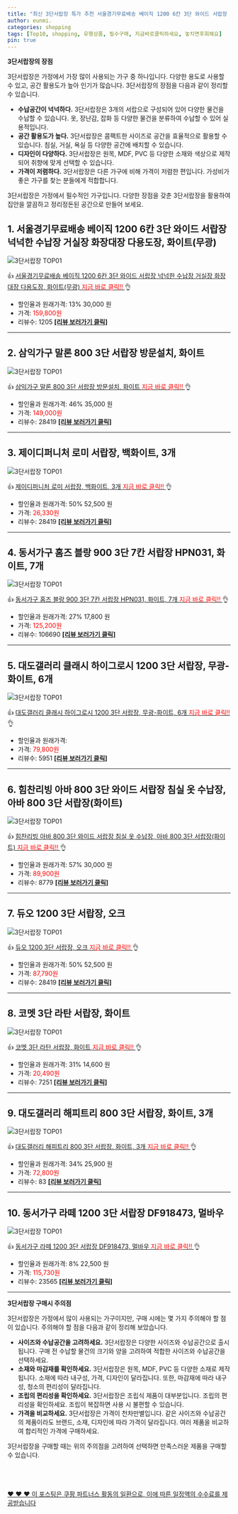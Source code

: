 ```yaml
---
title: "최신 3단서랍장 특가 추천 서울경기무료배송 베이직 1200 6칸 3단 와이드 서랍장 넉넉한 수납장 거실장 화장대장 다용도장, 화이트(무광) 비교 장점"
author: eunmi.
categories: shopping
tags: [Top10, shopping, 유행상품, 필수구매, 지금바로클릭하세요, 놓치면후회해요]
pin: true
---
```

**3단서랍장의 장점**

3단서랍장은 가정에서 가장 많이 사용되는 가구 중 하나입니다. 다양한 용도로 사용할 수 있고, 공간 활용도가 높아 인기가 많습니다. 3단서랍장의 장점을 다음과 같이 정리할 수 있습니다.

* **수납공간이 넉넉하다.** 3단서랍장은 3개의 서랍으로 구성되어 있어 다양한 물건을 수납할 수 있습니다. 옷, 장난감, 잡화 등 다양한 물건을 분류하여 수납할 수 있어 실용적입니다.
* **공간 활용도가 높다.** 3단서랍장은 콤팩트한 사이즈로 공간을 효율적으로 활용할 수 있습니다. 침실, 거실, 욕실 등 다양한 공간에 배치할 수 있습니다.
* **디자인이 다양하다.** 3단서랍장은 원목, MDF, PVC 등 다양한 소재와 색상으로 제작되어 취향에 맞게 선택할 수 있습니다.
* **가격이 저렴하다.** 3단서랍장은 다른 가구에 비해 가격이 저렴한 편입니다. 가성비가 좋은 가구를 찾는 분들에게 적합합니다.

3단서랍장은 가정에서 필수적인 가구입니다. 다양한 장점을 갖춘 3단서랍장을 활용하여 집안을 깔끔하고 정리정돈된 공간으로 만들어 보세요.

   

## 1. 서울경기무료배송 베이직 1200 6칸 3단 와이드 서랍장 넉넉한 수납장 거실장 화장대장 다용도장, 화이트(무광)

![3단서랍장 TOP01](https://thumbnail6.coupangcdn.com/thumbnails/remote/230x230ex/image/vendor_inventory/ca7c/166929ed76ec36945ec1d4f187bb7f22997582910a09466b8f6c7f825323.jpg)


👍 [서울경기무료배송 베이직 1200 6칸 3단 와이드 서랍장 넉넉한 수납장 거실장 화장대장 다용도장, 화이트(무광) <font color=red> 지금 바로 클릭!! </font> ](https://link.coupang.com/re/AFFSDP?lptag=AF3617701&subid=GithubCoopas&pageKey=7613455553&traceid=V0-153&itemId=20169280603&vendorItemId=73429562411) 👌 


- 할인율과 원래가격: 13%  30,000   원
- 가격: <span style='color:red'>159,800원</span>
- 리뷰수: 1205  [**[리뷰 보러가기 클릭]**](https://link.coupang.com/re/AFFSDP?lptag=AF3617701&subid=GithubCoopas&pageKey=7613455553&traceid=V0-153&itemId=20169280603&vendorItemId=73429562411)

---


   

## 2. 삼익가구 말론 800 3단 서랍장 방문설치, 화이트

![3단서랍장 TOP01](https://thumbnail7.coupangcdn.com/thumbnails/remote/230x230ex/image/rs_quotation_api/zokw6jev/7e61ffc276524c8e9055c347cb251f73.jpg)


👍 [삼익가구 말론 800 3단 서랍장 방문설치, 화이트 <font color=red> 지금 바로 클릭!! </font> ](https://link.coupang.com/re/AFFSDP?lptag=AF3617701&subid=GithubCoopas&pageKey=6557525151&traceid=V0-153&itemId=14665210982&vendorItemId=81906328816) 👌 


- 할인율과 원래가격: 46%  35,000   원
- 가격: <span style='color:red'>149,000원</span>
- 리뷰수: 28419  [**[리뷰 보러가기 클릭]**](https://link.coupang.com/re/AFFSDP?lptag=AF3617701&subid=GithubCoopas&pageKey=6557525151&traceid=V0-153&itemId=14665210982&vendorItemId=81906328816)

---


   

## 3. 제이디퍼니처 로미 서랍장, 백화이트, 3개

![3단서랍장 TOP01](https://thumbnail7.coupangcdn.com/thumbnails/remote/230x230ex/image/retail/images/2017/06/12/18/3/40bc64ff-dbc7-4029-8b6a-84578dafd5ca.jpeg)


👍 [제이디퍼니처 로미 서랍장, 백화이트, 3개 <font color=red> 지금 바로 클릭!! </font> ](https://link.coupang.com/re/AFFSDP?lptag=AF3617701&subid=GithubCoopas&pageKey=24070995&traceid=V0-153&itemId=93723572&vendorItemId=3165658357) 👌 


- 할인율과 원래가격: 50%  52,500   원
- 가격: <span style='color:red'>26,330원</span>
- 리뷰수: 28419  [**[리뷰 보러가기 클릭]**](https://link.coupang.com/re/AFFSDP?lptag=AF3617701&subid=GithubCoopas&pageKey=24070995&traceid=V0-153&itemId=93723572&vendorItemId=3165658357)

---


   

## 4. 동서가구 홈즈 블랑 900 3단 7칸 서랍장 HPN031, 화이트, 7개

![3단서랍장 TOP01](https://thumbnail7.coupangcdn.com/thumbnails/remote/230x230ex/image/vendor_inventory/3055/dd78830637889f5dad254382c5899e63678fbbf8a59c0e12905b7509e37c.jpg)


👍 [동서가구 홈즈 블랑 900 3단 7칸 서랍장 HPN031, 화이트, 7개 <font color=red> 지금 바로 클릭!! </font> ](https://link.coupang.com/re/AFFSDP?lptag=AF3617701&subid=GithubCoopas&pageKey=7110733627&traceid=V0-153&itemId=17774837279&vendorItemId=84969772952) 👌 


- 할인율과 원래가격: 27%  17,800   원
- 가격: <span style='color:red'>125,200원</span>
- 리뷰수: 106690  [**[리뷰 보러가기 클릭]**](https://link.coupang.com/re/AFFSDP?lptag=AF3617701&subid=GithubCoopas&pageKey=7110733627&traceid=V0-153&itemId=17774837279&vendorItemId=84969772952)

---


   

## 5. 대도갤러리 클래시 하이그로시 1200 3단 서랍장, 무광-화이트, 6개

![3단서랍장 TOP01](https://thumbnail9.coupangcdn.com/thumbnails/remote/230x230ex/image/vendor_inventory/ac63/f97200c4e10a2761ebc57d4dc430031fedd4d5413b555b3c2e46a9905b0e.jpg)


👍 [대도갤러리 클래시 하이그로시 1200 3단 서랍장, 무광-화이트, 6개 <font color=red> 지금 바로 클릭!! </font> ](https://link.coupang.com/re/AFFSDP?lptag=AF3617701&subid=GithubCoopas&pageKey=1305059174&traceid=V0-153&itemId=20215763893&vendorItemId=70316504323) 👌 


- 할인율과 원래가격: 
- 가격: <span style='color:red'>79,800원</span>
- 리뷰수: 5951  [**[리뷰 보러가기 클릭]**](https://link.coupang.com/re/AFFSDP?lptag=AF3617701&subid=GithubCoopas&pageKey=1305059174&traceid=V0-153&itemId=20215763893&vendorItemId=70316504323)

---


   

## 6. 힘찬리빙 아바 800 3단 와이드 서랍장 침실 옷 수납장, 아바 800 3단 서랍장(화이트)

![3단서랍장 TOP01](https://thumbnail7.coupangcdn.com/thumbnails/remote/230x230ex/image/vendor_inventory/d9ec/b9703a7a38cfa7cf7fee9be45b8c6e0a75f5ea776ee721b3860c68b87783.jpg)


👍 [힘찬리빙 아바 800 3단 와이드 서랍장 침실 옷 수납장, 아바 800 3단 서랍장(화이트) <font color=red> 지금 바로 클릭!! </font> ](https://link.coupang.com/re/AFFSDP?lptag=AF3617701&subid=GithubCoopas&pageKey=7600870572&traceid=V0-153&itemId=20106189980&vendorItemId=87201144074) 👌 


- 할인율과 원래가격: 57%  30,000   원
- 가격: <span style='color:red'>89,900원</span>
- 리뷰수: 8779  [**[리뷰 보러가기 클릭]**](https://link.coupang.com/re/AFFSDP?lptag=AF3617701&subid=GithubCoopas&pageKey=7600870572&traceid=V0-153&itemId=20106189980&vendorItemId=87201144074)

---


   

## 7. 듀오 1200 3단 서랍장, 오크

![3단서랍장 TOP01](https://thumbnail8.coupangcdn.com/thumbnails/remote/230x230ex/image/vendor_inventory/images/2016/07/25/14/6/29135bb3-928b-4474-a254-43f39cd7b73b.jpg)


👍 [듀오 1200 3단 서랍장, 오크 <font color=red> 지금 바로 클릭!! </font> ](https://link.coupang.com/re/AFFSDP?lptag=AF3617701&subid=GithubCoopas&pageKey=5632231&traceid=V0-153&itemId=289759009&vendorItemId=3037782320) 👌 


- 할인율과 원래가격: 50%  52,500   원
- 가격: <span style='color:red'>87,790원</span>
- 리뷰수: 28419  [**[리뷰 보러가기 클릭]**](https://link.coupang.com/re/AFFSDP?lptag=AF3617701&subid=GithubCoopas&pageKey=5632231&traceid=V0-153&itemId=289759009&vendorItemId=3037782320)

---


   

## 8. 코멧 3단 라탄 서랍장, 화이트

![3단서랍장 TOP01](https://thumbnail6.coupangcdn.com/thumbnails/remote/230x230ex/image/retail/images/1126961305171484-ebc414ec-58f8-4204-82b9-0490bdc7d742.jpg)


👍 [코멧 3단 라탄 서랍장, 화이트 <font color=red> 지금 바로 클릭!! </font> ](https://link.coupang.com/re/AFFSDP?lptag=AF3617701&subid=GithubCoopas&pageKey=4842902166&traceid=V0-153&itemId=6260885979&vendorItemId=73556554619) 👌 


- 할인율과 원래가격: 31%  14,600   원
- 가격: <span style='color:red'>20,490원</span>
- 리뷰수: 7251  [**[리뷰 보러가기 클릭]**](https://link.coupang.com/re/AFFSDP?lptag=AF3617701&subid=GithubCoopas&pageKey=4842902166&traceid=V0-153&itemId=6260885979&vendorItemId=73556554619)

---


   

## 9. 대도갤러리 해피트리 800 3단 서랍장, 화이트, 3개

![3단서랍장 TOP01](https://thumbnail10.coupangcdn.com/thumbnails/remote/230x230ex/image/vendor_inventory/0831/6c795a43f17d1d3fe9b1017a705311d410d88ea091938b518c111b621da6.jpg)


👍 [대도갤러리 해피트리 800 3단 서랍장, 화이트, 3개 <font color=red> 지금 바로 클릭!! </font> ](https://link.coupang.com/re/AFFSDP?lptag=AF3617701&subid=GithubCoopas&pageKey=1270975937&traceid=V0-153&itemId=2275599381&vendorItemId=70272766394) 👌 


- 할인율과 원래가격: 34%  25,900   원
- 가격: <span style='color:red'>72,800원</span>
- 리뷰수: 83  [**[리뷰 보러가기 클릭]**](https://link.coupang.com/re/AFFSDP?lptag=AF3617701&subid=GithubCoopas&pageKey=1270975937&traceid=V0-153&itemId=2275599381&vendorItemId=70272766394)

---


   

## 10. 동서가구 라떼 1200 3단 서랍장 DF918473, 멀바우

![3단서랍장 TOP01](https://thumbnail7.coupangcdn.com/thumbnails/remote/230x230ex/image/vendor_inventory/8aeb/3f5e92e7fca283b999ed0bcaca1cae0af223d70c78d05e413cb81eb027cd.jpg)


👍 [동서가구 라떼 1200 3단 서랍장 DF918473, 멀바우 <font color=red> 지금 바로 클릭!! </font> ](https://link.coupang.com/re/AFFSDP?lptag=AF3617701&subid=GithubCoopas&pageKey=4322601647&traceid=V0-153&itemId=5033640666&vendorItemId=72343432750) 👌 


- 할인율과 원래가격: 8%  22,500   원
- 가격: <span style='color:red'>115,730원</span>
- 리뷰수: 23565  [**[리뷰 보러가기 클릭]**](https://link.coupang.com/re/AFFSDP?lptag=AF3617701&subid=GithubCoopas&pageKey=4322601647&traceid=V0-153&itemId=5033640666&vendorItemId=72343432750)

---
**3단서랍장 구매시 주의점**

3단서랍장은 가정에서 많이 사용되는 가구이지만, 구매 시에는 몇 가지 주의해야 할 점이 있습니다. 주의해야 할 점을 다음과 같이 정리해 보았습니다.

* **사이즈와 수납공간을 고려하세요.** 3단서랍장은 다양한 사이즈와 수납공간으로 출시됩니다. 구매 전 수납할 물건의 크기와 양을 고려하여 적합한 사이즈와 수납공간을 선택하세요.
* **소재와 마감재를 확인하세요.** 3단서랍장은 원목, MDF, PVC 등 다양한 소재로 제작됩니다. 소재에 따라 내구성, 가격, 디자인이 달라집니다. 또한, 마감재에 따라 내구성, 청소의 편리성이 달라집니다.
* **조립의 편리성을 확인하세요.** 3단서랍장은 조립식 제품이 대부분입니다. 조립의 편리성을 확인하세요. 조립이 복잡하면 사용 시 불편할 수 있습니다.
* **가격을 비교하세요.** 3단서랍장은 가격이 천차만별입니다. 같은 사이즈와 수납공간의 제품이라도 브랜드, 소재, 디자인에 따라 가격이 달라집니다. 여러 제품을 비교하여 합리적인 가격에 구매하세요.

3단서랍장을 구매할 때는 위의 주의점을 고려하여 선택하면 만족스러운 제품을 구매할 수 있습니다.<br><br><br><br><br> [ ❤ ❤ ❤ 이 포스팅은 쿠팡 파트너스 활동의 일환으로, 이에 따른 일정액의 수수료를 제공받습니다](https://link.coupang.com/a/bcEFyh)